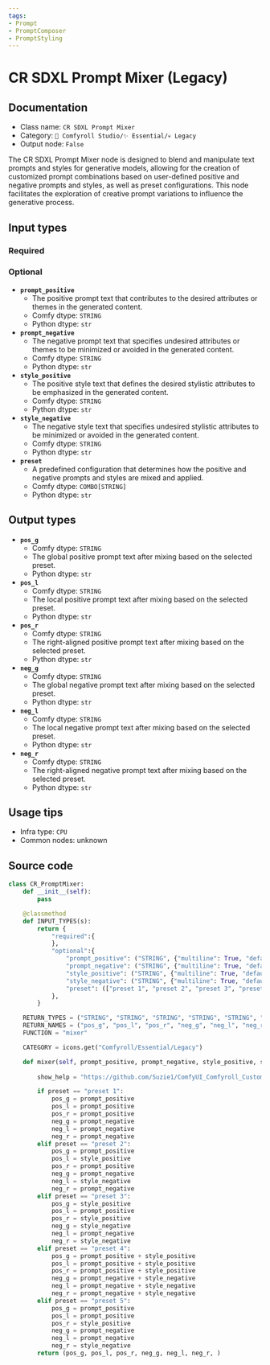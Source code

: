 ```yaml
---
tags:
- Prompt
- PromptComposer
- PromptStyling
---
```


# CR SDXL Prompt Mixer (Legacy)
## Documentation
- Class name: `CR SDXL Prompt Mixer`
- Category: `🧩 Comfyroll Studio/✨ Essential/💀 Legacy`
- Output node: `False`

The CR SDXL Prompt Mixer node is designed to blend and manipulate text prompts and styles for generative models, allowing for the creation of customized prompt combinations based on user-defined positive and negative prompts and styles, as well as preset configurations. This node facilitates the exploration of creative prompt variations to influence the generative process.
## Input types
### Required
### Optional
- **`prompt_positive`**
    - The positive prompt text that contributes to the desired attributes or themes in the generated content.
    - Comfy dtype: `STRING`
    - Python dtype: `str`
- **`prompt_negative`**
    - The negative prompt text that specifies undesired attributes or themes to be minimized or avoided in the generated content.
    - Comfy dtype: `STRING`
    - Python dtype: `str`
- **`style_positive`**
    - The positive style text that defines the desired stylistic attributes to be emphasized in the generated content.
    - Comfy dtype: `STRING`
    - Python dtype: `str`
- **`style_negative`**
    - The negative style text that specifies undesired stylistic attributes to be minimized or avoided in the generated content.
    - Comfy dtype: `STRING`
    - Python dtype: `str`
- **`preset`**
    - A predefined configuration that determines how the positive and negative prompts and styles are mixed and applied.
    - Comfy dtype: `COMBO[STRING]`
    - Python dtype: `str`
## Output types
- **`pos_g`**
    - Comfy dtype: `STRING`
    - The global positive prompt text after mixing based on the selected preset.
    - Python dtype: `str`
- **`pos_l`**
    - Comfy dtype: `STRING`
    - The local positive prompt text after mixing based on the selected preset.
    - Python dtype: `str`
- **`pos_r`**
    - Comfy dtype: `STRING`
    - The right-aligned positive prompt text after mixing based on the selected preset.
    - Python dtype: `str`
- **`neg_g`**
    - Comfy dtype: `STRING`
    - The global negative prompt text after mixing based on the selected preset.
    - Python dtype: `str`
- **`neg_l`**
    - Comfy dtype: `STRING`
    - The local negative prompt text after mixing based on the selected preset.
    - Python dtype: `str`
- **`neg_r`**
    - Comfy dtype: `STRING`
    - The right-aligned negative prompt text after mixing based on the selected preset.
    - Python dtype: `str`
## Usage tips
- Infra type: `CPU`
- Common nodes: unknown


## Source code
```python
class CR_PromptMixer:
    def __init__(self):
        pass

    @classmethod        
    def INPUT_TYPES(s):
        return {
            "required":{
            },
            "optional":{
                "prompt_positive": ("STRING", {"multiline": True, "default": "BASE_POSITIVE"}),
                "prompt_negative": ("STRING", {"multiline": True, "default": "BASE_NEGATIVE"}),
                "style_positive": ("STRING", {"multiline": True, "default": "REFINER_POSTIVE"}),
                "style_negative": ("STRING", {"multiline": True, "default": "REFINER_NEGATIVE"}),
                "preset": (["preset 1", "preset 2", "preset 3", "preset 4", "preset 5"],),
            },
        }

    RETURN_TYPES = ("STRING", "STRING", "STRING", "STRING", "STRING", "STRING", )
    RETURN_NAMES = ("pos_g", "pos_l", "pos_r", "neg_g", "neg_l", "neg_r", )
    FUNCTION = "mixer"

    CATEGORY = icons.get("Comfyroll/Essential/Legacy")

    def mixer(self, prompt_positive, prompt_negative, style_positive, style_negative, preset):
    
        show_help = "https://github.com/Suzie1/ComfyUI_Comfyroll_CustomNodes/wiki/Legacy-Nodes#cr-prompt-mixer"

        if preset == "preset 1":
            pos_g = prompt_positive
            pos_l = prompt_positive
            pos_r = prompt_positive
            neg_g = prompt_negative
            neg_l = prompt_negative
            neg_r = prompt_negative
        elif preset == "preset 2":
            pos_g = prompt_positive
            pos_l = style_positive
            pos_r = prompt_positive
            neg_g = prompt_negative
            neg_l = style_negative
            neg_r = prompt_negative
        elif preset == "preset 3":
            pos_g = style_positive
            pos_l = prompt_positive
            pos_r = style_positive
            neg_g = style_negative
            neg_l = prompt_negative
            neg_r = style_negative
        elif preset == "preset 4":
            pos_g = prompt_positive + style_positive
            pos_l = prompt_positive + style_positive
            pos_r = prompt_positive + style_positive
            neg_g = prompt_negative + style_negative
            neg_l = prompt_negative + style_negative
            neg_r = prompt_negative + style_negative
        elif preset == "preset 5":
            pos_g = prompt_positive
            pos_l = prompt_positive
            pos_r = style_positive
            neg_g = prompt_negative
            neg_l = prompt_negative
            neg_r = style_negative
        return (pos_g, pos_l, pos_r, neg_g, neg_l, neg_r, )

```
